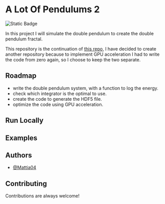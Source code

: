 # A Lot Of Pendulums 2

![Static Badge](https://img.shields.io/badge/License%20-%20MIT%20-%20green?style=flat-square)


In this project I will simulate the double pendulum to create the double pendulum fractal.

This repository is the continuation of [this repo](https://github.com/Mattia04/a-Lot-of-Pendulums), I have decided to create another repository because to implement GPU acceleration I had to write the code from zero again, so I choose to keep the two separate.

## Roadmap

- write the double pendulum system, with a function to log the energy.
- check which integrator is the optimal to use.
- create the code to generate the HDF5 file.
- optimize the code using GPU acceleration.

## Run Locally

## Examples

## Authors

- [@Mattia04](https://www.github.com/Mattia04)

## Contributing

Contributions are always welcome!